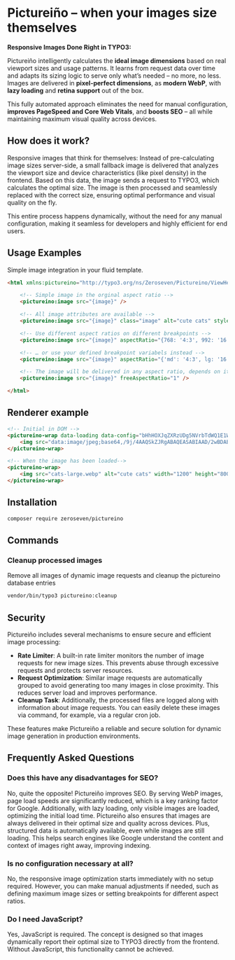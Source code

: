 # Pictureiño – when your images size themselves

**Responsive Images Done Right in TYPO3:**

Pictureiño intelligently calculates the **ideal image dimensions** based on real viewport sizes and usage patterns. It learns from request data over time and adapts its sizing logic to serve only what’s needed – no more, no less. Images are delivered in **pixel-perfect dimensions**, as **modern WebP**, with **lazy loading** and **retina support** out of the box.

This fully automated approach eliminates the need for manual configuration, **improves PageSpeed and Core Web Vitals**, and **boosts SEO** – all while maintaining maximum visual quality across devices.

## How does it work?

Responsive images that think for themselves: Instead of pre-calculating image sizes server-side, a small fallback image is delivered that analyzes the viewport size and device characteristics (like pixel density) in the frontend. Based on this data, the image sends a request to TYPO3, which calculates the optimal size. The image is then processed and seamlessly replaced with the correct size, ensuring optimal performance and visual quality on the fly.

This entire process happens dynamically, without the need for any manual configuration, making it seamless for developers and highly efficient for end users.

## Usage Examples

Simple image integration in your fluid template.

```html
<html xmlns:pictureino="http://typo3.org/ns/Zeroseven/Pictureino/ViewHelpers" data-namespace-typo3-fluid="true">

    <!-- Simple image in the orginal aspect ratio -->
    <pictureino:image src="{image}" />

    <!-- All image attributes are available -->
    <pictureino:image src="{image}" class="image" alt="cute cats" style="width: 50%" title="😻" />

    <!-- Use different aspect ratios on different breakpoints -->
    <pictureino:image src="{image}" aspectRatio="{768: '4:3', 992: '16:9'}" />

    <!-- … or use your defined breakpoint variabels instead -->
    <pictureino:image src="{image}" aspectRatio="{'md': '4:3', lg: '16:9'}" />

    <!-- The image will be delivered in any aspect ratio, depends on it's size in the frontend -->
    <pictureino:image src="{image}" freeAspectRatio="1" />

</html>
```

## Renderer example

```html
<!-- Initial in DOM -->
<pictureino-wrap data-loading data-config="bHhHOXJqZXRzUDg5NVrbTdWQ1E1WFRoeHZuUnM4PQ">
    <img src="data:image/jpeg;base64,/9j/4AAQSkZJRgABAQEASABIAAD/2wBDABQODxIPDRQ..." alt="cute cats" width="80" height="50"/>
</pictureino-wrap>

<!-- When the image has been loaded-->
<pictureino-wrap>
    <img src="cats-large.webp" alt="cute cats" width="1200" height="800"/>
</pictureino-wrap>
```

## Installation

```bash
composer require zeroseven/pictureino
```

## Commands

### Cleanup processed images

Remove all images of dynamic image requests and cleanup the pictureino database entries

```bash
vendor/bin/typo3 pictureino:cleanup
```

## Security

Pictureiño includes several mechanisms to ensure secure and efficient image processing:

- **Rate Limiter**: A built-in rate limiter monitors the number of image requests for new image sizes. This prevents abuse through excessive requests and protects server resources.
- **Request Optimization**: Similar image requests are automatically grouped to avoid generating too many images in close proximity. This reduces server load and improves performance.
- **Cleanup Task**: Additionally, the processed files are logged along with information about image requests. You can easily delete these images via command, for example, via a regular cron job.

These features make Pictureiño a reliable and secure solution for dynamic image generation in production environments.

## Frequently Asked Questions

### Does this have any disadvantages for SEO?

No, quite the opposite! Pictureiño improves SEO. By serving WebP images, page load speeds are significantly reduced, which is a key ranking factor for Google. Additionally, with lazy loading, only visible images are loaded, optimizing the initial load time. Pictureiño also ensures that images are always delivered in their optimal size and quality across devices. Plus, structured data is automatically available, even while images are still loading. This helps search engines like Google understand the content and context of images right away, improving indexing.

### Is no configuration necessary at all?

No, the responsive image optimization starts immediately with no setup required. However, you can make manual adjustments if needed, such as defining maximum image sizes or setting breakpoints for different aspect ratios.

### Do I need JavaScript?

Yes, JavaScript is required. The concept is designed so that images dynamically report their optimal size to TYPO3 directly from the frontend. Without JavaScript, this functionality cannot be achieved.
